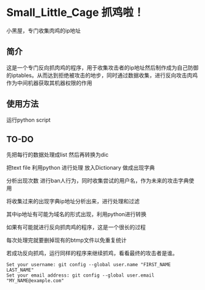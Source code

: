 # Small_Little_Cage 抓鸡啦！
小黑屋，专门收集肉鸡的ip地址

## 简介
这是一个专门反向抓肉鸡的程序，用于收集攻击者的ip地址然后制作成为自己防御的iptables。从而达到拒绝被攻击的地步，同时通过数据收集，进行反向攻击肉鸡作为中间机器获取其机器权限的作用

## 使用方法
运行python script

## TO-DO 
先把每行的数据处理成list 然后再转换为dic

把text file 利用python 进行处理 放入Dictionary 做成出现字典

分析出现次数 进行ban人行为，同时收集尝试的用户名，作为未来的攻击字典使用

将收集过来的出现字典ip地址分析出来，进行处理和过滤

其中ip地址有可能为域名的形式出现，利用python进行转换

如果有可能就进行反向抓肉鸡的程序，这是一个很长的过程

每次处理完就要删掉现有的btmp文件以免重复统计

若成功反向抓鸡，运行同样的程序来继续抓鸡，看看最终的攻击者是谁。

``` 
Set your username: git config --global user.name "FIRST_NAME LAST_NAME"
Set your email address: git config --global user.email "MY_NAME@example.com"
```
